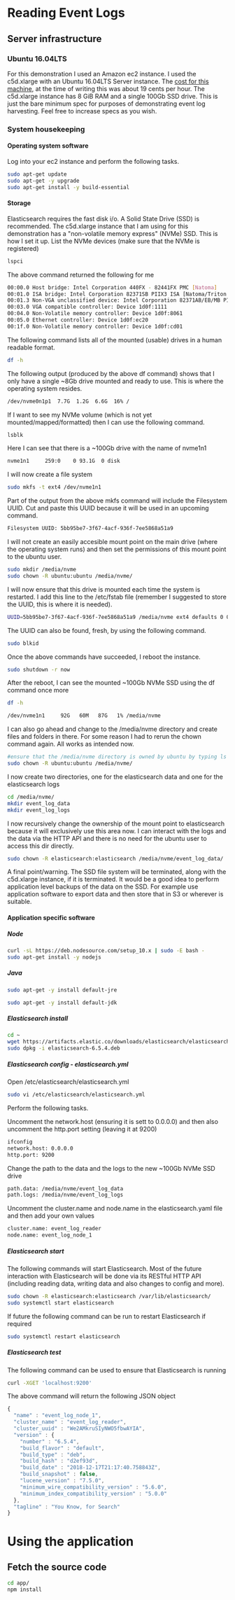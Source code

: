 # Reading Event Logs

## Server infrastructure

### Ubuntu 16.04LTS
For this demonstration I used an Amazon ec2 instance. I used the c5d.xlarge with an Ubuntu 16.04LTS Server instance. The [cost for this machine](https://aws.amazon.com/ec2/pricing/on-demand/), at the time of writing this was about 19 cents per hour. The c5d.xlarge instance has 8 GiB	RAM and a single 100Gb SSD drive. This is just the bare minimum spec for purposes of demonstrating event log harvesting. Feel free to increase specs as you wish.

### System housekeeping
#### Operating system software
Log into your ec2 instance and perform the following tasks.
```bash
sudo apt-get update
sudo apt-get -y upgrade
sudo apt-get install -y build-essential
```
#### Storage
Elasticsearch requires the fast disk i/o. A Solid State Drive (SSD) is recommended. The c5d.xlarge instance that I am using for this demonstration has a "non-volatile memory express" (NVMe) SSD. This is how I set it up.
List the NVMe devices (make sure that the NVMe is registered)

```bash
lspci
```
The above command returned the following for me
```bash
00:00.0 Host bridge: Intel Corporation 440FX - 82441FX PMC [Natoma]
00:01.0 ISA bridge: Intel Corporation 82371SB PIIX3 ISA [Natoma/Triton II]
00:01.3 Non-VGA unclassified device: Intel Corporation 82371AB/EB/MB PIIX4 ACPI (rev 08)
00:03.0 VGA compatible controller: Device 1d0f:1111
00:04.0 Non-Volatile memory controller: Device 1d0f:8061
00:05.0 Ethernet controller: Device 1d0f:ec20
00:1f.0 Non-Volatile memory controller: Device 1d0f:cd01
```
The following command lists all of the mounted (usable) drives in a human readable format.
```bash
df -h
```
The following output (produced by the above df command) shows that I only have a single ~8Gb drive mounted and ready to use. This is where the operating system resides.
```bash
/dev/nvme0n1p1  7.7G  1.2G  6.6G  16% /
```
If I want to see my NVMe volume (which is not yet mounted/mapped/formatted) then I can use the following command.
```bash
lsblk
```
Here I can see that there is a ~100Gb drive with the name of nvme1n1
```bash
nvme1n1     259:0    0 93.1G  0 disk
```
I will now create a file system
```bash
sudo mkfs -t ext4 /dev/nvme1n1 
```
Part of the output from the above mkfs command will include the Filesystem UUID. Cut and paste this UUID because it will be used in an upcoming command.
```bash
Filesystem UUID: 5bb95be7-3f67-4acf-936f-7ee5868a51a9
```
I will not create an easily accesible mount point on the main drive (where the operating system runs) and then set the permissions of this mount point to the ubuntu user.
```bash
sudo mkdir /media/nvme
sudo chown -R ubuntu:ubuntu /media/nvme/
```
I will now ensure that this drive is mounted each time the system is restarted. I add this line to the /etc/fstab file (remember I suggested to store the UUID, this is where it is needed).
```bash
UUID=5bb95be7-3f67-4acf-936f-7ee5868a51a9 /media/nvme ext4 defaults 0 0
```
The UUID can also be found, fresh, by using the following command.
```bash
sudo blkid
```
Once the above commands have succeeded, I reboot the instance.
```bash
sudo shutdown -r now
```
After the reboot, I can see the mounted ~100Gb NVMe SSD using the df command once more
```bash
df -h
```
```bash
/dev/nvme1n1     92G   60M   87G   1% /media/nvme
```
I can also go ahead and change to the /media/nvme directory and create files and folders in there. For some reason I had to rerun the chown command again. All works as intended now.
```bash
#ensure that the /media/nvme directory is owned by ubuntu by typing ls -la /media/nvme If it is not then type the following command
sudo chown -R ubuntu:ubuntu /media/nvme/
```
I now create two directories, one for the elasticsearch data and one for the elasticsearch logs
```bash
cd /media/nvme/
mkdir event_log_data
mkdir event_log_logs
```
I now recursively change the ownership of the mount point to elasticsearch because it will exclusively use this area now. I can interact with the logs and the data via the HTTP API and there is no need for the ubuntu user to access this dir directly.
```bash
sudo chown -R elasticsearch:elasticsearch /media/nvme/event_log_data/
```
A final point/warning. The SSD file system will be terminated, along with the c5d.xlarge instance, if it is terminated. It would be a good idea to perform application level backups of the data on the SSD. For example use application software to export data and then store that in S3 or wherever is suitable. 

#### Application specific software

##### Node
```bash
curl -sL https://deb.nodesource.com/setup_10.x | sudo -E bash -
sudo apt-get install -y nodejs
```

##### Java
```bash
sudo apt-get -y install default-jre

sudo apt-get -y install default-jdk
```
##### Elasticsearch install
```bash
cd ~
wget https://artifacts.elastic.co/downloads/elasticsearch/elasticsearch-6.5.4.deb
sudo dpkg -i elasticsearch-6.5.4.deb 
```
##### Elasticsearch config - elasticsearch.yml
Open /etc/elasticsearch/elasticsearch.yml 
```bash
sudo vi /etc/elasticsearch/elasticsearch.yml 
```
Perform the following tasks.

Uncomment the network.host (ensuring it is sett to 0.0.0.0) and then also uncomment the http.port setting (leaving it at 9200)
```bash
ifconfig 
network.host: 0.0.0.0
http.port: 9200
```
Change the path to the data and the logs to the new ~100Gb NVMe SSD drive
```bash
path.data: /media/nvme/event_log_data
path.logs: /media/nvme/event_log_logs
```
Uncomment the cluster.name and node.name in the elasticsearch.yaml file and then add your own values
```bash
cluster.name: event_log_reader
node.name: event_log_node_1
```

##### Elasticsearch start
The following commands will start Elasticsearch. Most of the future interaction with Elasticsearch will be done via its RESTful HTTP API (including reading data, writing data and also changes to config and more).
```bash
sudo chown -R elasticsearch:elasticsearch /var/lib/elasticsearch/
sudo systemctl start elasticsearch
```
If future the following command can be run to restart Elasticsearch if required
```bash
sudo systemctl restart elasticsearch
```
##### Elasticsearch test
The following command can be used to ensure that Elasticsearch is running
```bash
curl -XGET 'localhost:9200'
```
The above command will return the following JSON object
```javascript
{
  "name" : "event_log_node_1",
  "cluster_name" : "event_log_reader",
  "cluster_uuid" : "We2AMkruSIyNWO5fbwAYIA",
  "version" : {
    "number" : "6.5.4",
    "build_flavor" : "default",
    "build_type" : "deb",
    "build_hash" : "d2ef93d",
    "build_date" : "2018-12-17T21:17:40.758843Z",
    "build_snapshot" : false,
    "lucene_version" : "7.5.0",
    "minimum_wire_compatibility_version" : "5.6.0",
    "minimum_index_compatibility_version" : "5.0.0"
  },
  "tagline" : "You Know, for Search"
}
```

# Using the application
## Fetch the source code
```bash
cd app/
npm install
```










